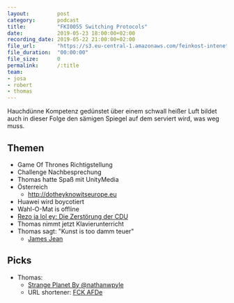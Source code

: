 ```yaml
---
layout:         post
category:       podcast
title:          "FKI0055 Switching Protocols"
date:           2019-05-23 18:00:00+02:00
recording_date: 2019-05-22 21:00:00+02:00
file_url:       "https://s3.eu-central-1.amazonaws.com/feinkost-intenet/fki0055.mp3"
file_duration:  "00:00:00"
file_size:      0
permalink:      /:title
team:
- josa
- robert
- thomas
---
```


Hauchdünne Kompetenz gedünstet über einem schwall heißer Luft bildet auch in dieser Folge den sämigen Spiegel auf dem serviert wird, was weg muss.

## Themen

- Game Of Thrones Richtigstellung
- Challenge Nachbesprechung
- Thomas hatte Spaß mit UnityMedia
- Österreich
  - http://dotheyknowitseurope.eu
- Huawei wird boycotiert
- Wahl-O-Mat is offline
- [Rezo ja lol ey: Die Zerstörung der CDU](https://youtu.be/4Y1lZQsyuSQ)
- Thomas nimmt jetzt Klavierunterricht
- Thomas sagt: "Kunst is too damm teuer"
  - [James Jean](http://www.jamesjean.com/)

## Picks

- Thomas:
  - [Strange Planet By @nathanwpyle ](https://www.instagram.com/nathanwpylestrangeplanet/)
  - URL shortener: [FCK AFDe](https://fckaf.de/)
